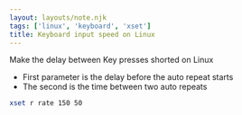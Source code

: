 ```yaml
---
layout: layouts/note.njk
tags: ['linux', 'keyboard', 'xset']
title: Keyboard input speed on Linux
---
```


Make the delay between Key presses shorted on Linux

- First parameter is the delay before the auto repeat starts
- The second is the time between two auto repeats
```bash
xset r rate 150 50
```
